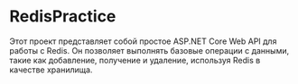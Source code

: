 # RedisPractice
Этот проект представляет собой простое ASP.NET Core Web API для работы с Redis. Он позволяет выполнять базовые операции с данными, такие как добавление, получение и удаление, используя Redis в качестве хранилища.
